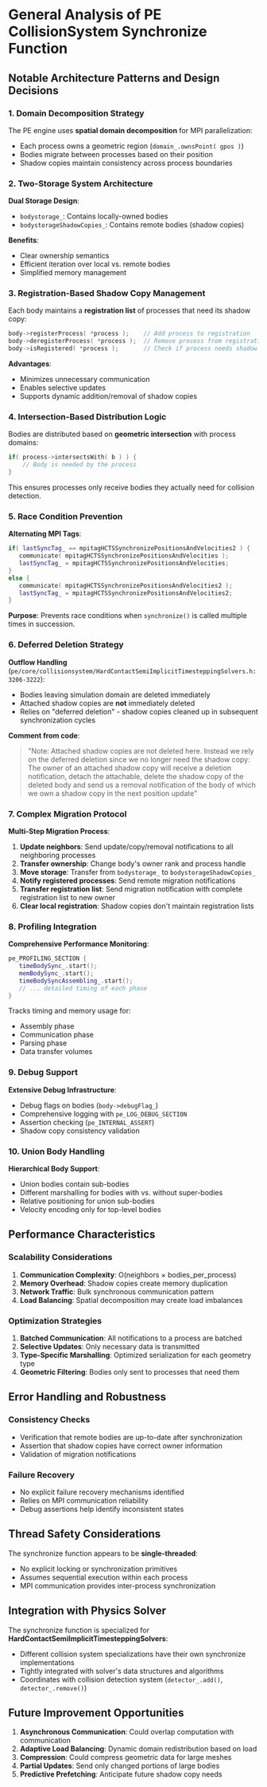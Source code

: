 # General Analysis of PE CollisionSystem Synchronize Function

## Notable Architecture Patterns and Design Decisions

### 1. Domain Decomposition Strategy

The PE engine uses **spatial domain decomposition** for MPI parallelization:
- Each process owns a geometric region (`domain_.ownsPoint( gpos )`)
- Bodies migrate between processes based on their position
- Shadow copies maintain consistency across process boundaries

### 2. Two-Storage System Architecture

**Dual Storage Design**:
- `bodystorage_`: Contains locally-owned bodies  
- `bodystorageShadowCopies_`: Contains remote bodies (shadow copies)

**Benefits**:
- Clear ownership semantics
- Efficient iteration over local vs. remote bodies
- Simplified memory management

### 3. Registration-Based Shadow Copy Management

Each body maintains a **registration list** of processes that need its shadow copy:
```cpp
body->registerProcess( *process );    // Add process to registration
body->deregisterProcess( *process );  // Remove process from registration
body->isRegistered( *process );       // Check if process needs shadow copy
```

**Advantages**:
- Minimizes unnecessary communication
- Enables selective updates
- Supports dynamic addition/removal of shadow copies

### 4. Intersection-Based Distribution Logic

Bodies are distributed based on **geometric intersection** with process domains:
```cpp
if( process->intersectsWith( b ) ) {
    // Body is needed by the process
}
```

This ensures processes only receive bodies they actually need for collision detection.

### 5. Race Condition Prevention

**Alternating MPI Tags**:
```cpp
if( lastSyncTag_ == mpitagHCTSSynchronizePositionsAndVelocities2 ) {
   communicate( mpitagHCTSSynchronizePositionsAndVelocities );
   lastSyncTag_ = mpitagHCTSSynchronizePositionsAndVelocities;
}
else {
   communicate( mpitagHCTSSynchronizePositionsAndVelocities2 );
   lastSyncTag_ = mpitagHCTSSynchronizePositionsAndVelocities2;
}
```

**Purpose**: Prevents race conditions when `synchronize()` is called multiple times in succession.

### 6. Deferred Deletion Strategy

**Outflow Handling** (`pe/core/collisionsystem/HardContactSemiImplicitTimesteppingSolvers.h:3206-3222`):
- Bodies leaving simulation domain are deleted immediately
- Attached shadow copies are **not** immediately deleted
- Relies on "deferred deletion" - shadow copies cleaned up in subsequent synchronization cycles

**Comment from code**:
> "Note: Attached shadow copies are not deleted here. Instead we rely on the deferred deletion since we no longer need the shadow copy: The owner of an attached shadow copy will receive a deletion notification, detach the attachable, delete the shadow copy of the deleted body and send us a removal notification of the body of which we own a shadow copy in the next position update"

### 7. Complex Migration Protocol

**Multi-Step Migration Process**:
1. **Update neighbors**: Send update/copy/removal notifications to all neighboring processes
2. **Transfer ownership**: Change body's owner rank and process handle
3. **Move storage**: Transfer from `bodystorage_` to `bodystorageShadowCopies_`
4. **Notify registered processes**: Send remote migration notifications
5. **Transfer registration list**: Send migration notification with complete registration list to new owner
6. **Clear local registration**: Shadow copies don't maintain registration lists

### 8. Profiling Integration

**Comprehensive Performance Monitoring**:
```cpp
pe_PROFILING_SECTION {
   timeBodySync_.start();
   memBodySync_.start();
   timeBodySyncAssembling_.start();
   // ... detailed timing of each phase
}
```

Tracks timing and memory usage for:
- Assembly phase
- Communication phase  
- Parsing phase
- Data transfer volumes

### 9. Debug Support

**Extensive Debug Infrastructure**:
- Debug flags on bodies (`body->debugFlag_`)
- Comprehensive logging with `pe_LOG_DEBUG_SECTION`
- Assertion checking (`pe_INTERNAL_ASSERT`)
- Shadow copy consistency validation

### 10. Union Body Handling

**Hierarchical Body Support**:
- Union bodies contain sub-bodies
- Different marshalling for bodies with vs. without super-bodies
- Relative positioning for union sub-bodies
- Velocity encoding only for top-level bodies

## Performance Characteristics

### Scalability Considerations

1. **Communication Complexity**: O(neighbors × bodies_per_process)
2. **Memory Overhead**: Shadow copies create memory duplication
3. **Network Traffic**: Bulk synchronous communication pattern
4. **Load Balancing**: Spatial decomposition may create load imbalances

### Optimization Strategies

1. **Batched Communication**: All notifications to a process are batched
2. **Selective Updates**: Only necessary data is transmitted
3. **Type-Specific Marshalling**: Optimized serialization for each geometry type
4. **Geometric Filtering**: Bodies only sent to processes that need them

## Error Handling and Robustness

### Consistency Checks
- Verification that remote bodies are up-to-date after synchronization
- Assertion that shadow copies have correct owner information
- Validation of migration notifications

### Failure Recovery
- No explicit failure recovery mechanisms identified
- Relies on MPI communication reliability
- Debug assertions help identify inconsistent states

## Thread Safety Considerations

The synchronize function appears to be **single-threaded**:
- No explicit locking or synchronization primitives
- Assumes sequential execution within each process
- MPI communication provides inter-process synchronization

## Integration with Physics Solver

The synchronize function is specialized for **HardContactSemiImplicitTimesteppingSolvers**:
- Different collision system specializations have their own synchronize implementations
- Tightly integrated with solver's data structures and algorithms
- Coordinates with collision detection system (`detector_.add()`, `detector_.remove()`)

## Future Improvement Opportunities

1. **Asynchronous Communication**: Could overlap computation with communication
2. **Adaptive Load Balancing**: Dynamic domain redistribution based on load
3. **Compression**: Could compress geometric data for large meshes
4. **Partial Updates**: Send only changed portions of large bodies
5. **Predictive Prefetching**: Anticipate future shadow copy needs